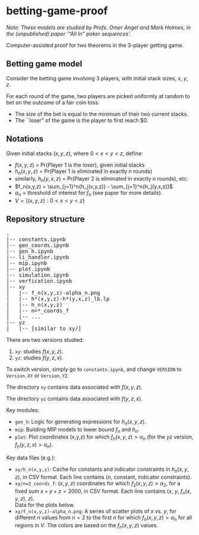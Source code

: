 # betting-game-proof
<i>Note: These models are studied by Profs. Omer Angel and Mark Holmes, in the (unpublished) paper '“All In” poker sequences'.</i>

Computer-assisted proof for two theorems in the 3-player getting game.
 
## Betting game model
 
Consider the betting game involving 3 players, with initial stack sizes, $x$, $y$, $z$.
 
For each round of the game, two players are picked uniformly at random to bet on the outcome of a fair coin toss.
- The size of the bet is equal to the minimum of their two current stacks.
- The ``loser" of the game is the player to first reach $0.

## Notations
Given initial stacks $(x,y,z)$, where $0<x<y<z$, define:
- $f(x,y,z)$ = Pr(Player 1 is the loser), given initial stacks
- $h_n(x,y,z)$ = Pr(Player 1 is eliminated in exactly $n$ rounds)
- similarly, $h_n(y,x,z)$ = Pr(Player 2 is eliminated in exactly $n$ rounds), etc.
- $f_n(x,y,z) = \sum_{j=1}^n{h_j(x,y,z)} - \sum_{j=1}^n{h_j(y,x,z)}$
- $\alpha_n$ = threshold of interest for $f_n$ (see paper for more details).
- $V = \{(x,y,z):0 < x < y < z\}$

## Repository structure
<pre>
.
|-- constants.ipynb
|-- gen_coords.ipynb
|-- gen_h.ipynb
|-- li_handler.ipynb
|-- mip.ipynb
|-- plot.ipynb
|-- simulation.ipynb
|-- verfication.ipynb
|-- xy
|   |-- f_n(x,y,z)-alpha_n.png
|   |-- h*(x,y,z)-h*(y,x,z)_lb.lp
|   |-- h_n(x,y,z)
|   |-- n=*_coords_f
|   |-- ...
|-- yz
|   |-- [similar to xy/]
</pre>

There are two versions studied:
1. `xy`: studies $f(x,y,z)$.
2. `yz`: studies $f(y,z,x)$.

To switch version, simply go to `constants.ipynb`, and change `VERSION` to `Version.XY` or `Version.YZ`.

The directory `xy` contains data associated with $f(x,y,z)$.

The directory `yz` contains data associated with $f(y,z,x)$.

Key modules:
- `gen_h`: Logic for generating expressions for $h_n(x,y,z)$.
- `mip`: Building MIP models to lower bound $f_n$ and $h_n$.
- `plot`: Plot coordinates (x,y,z) for which $f_n(x,y,z) > \alpha_n$ (for the $yz$ version, $f_n(y,z,x) > \alpha_n$).

Key data files (e.g.):
- `xy/h_n(x,y,z)`: Cache for constants and indicator constraints in $h_n(x,y,z)$, in CSV format. Each line contains ($n$, constant, indicator constraints).
- `xy/n=2_coords_f`: $(x,y,z)$ coordinates for which $f_2(x,y,z) > \alpha_2$, for a fixed sum $x+y+z=2000$, in CSV format. Each line contains ($x$, $y$, $f_n(x,y,z)$, $z$).\
Data for the plots below.
- `xy/f_n(x,y,z)-alpha_n.png`: A series of scatter plots of $x$ vs. $y$, for different $n$ values from $n=2$ to the first $n$ for which $f_n(x,y,z) > \alpha_n$ for all regions in $V$. The colors are based on the $f_n(x,y,z)$ values.


